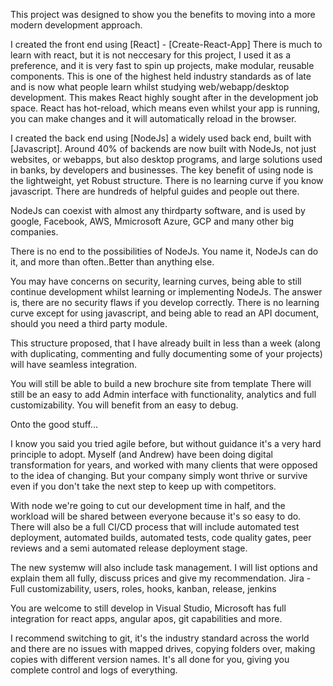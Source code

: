 This project was designed to show you the benefits to moving into a more modern development approach.

I created the front end using [React] - [Create-React-App]
There is much to learn with react, but it is not neccesary for this project, I used it as a preference, and it is very fast to spin up projects, make modular, reusable components. This is one of the highest held industry standards as of late and is now what people learn whilst studying web/webapp/desktop development. This makes React highly sought after in the development job space.
React has hot-reload, which means even whilst your app is running, you can make changes and it will automatically reload in the browser.

I created the back end using [NodeJs] a widely used back end, built with [Javascript]. Around 40% of backends are now built with NodeJs, not just websites, or webapps, but also desktop programs, and large solutions used in banks, by developers and businesses.
The key benefit of using node is the lightweight, yet Robust structure.
There is no learning curve if you know javascript.
There are hundreds of helpful guides and people out there.

NodeJs can coexist with almost any thirdparty software, and is used by google, Facebook, AWS, Mmicrosoft Azure, GCP and many other big companies.

There is no end to the possibilities of NodeJs. You name it, NodeJs can do it, and more than often..Better than anything else.

You may have concerns on security, learning curves, being able to still continue development whilst learning or implementing NodeJs. The answer is, there are no security flaws if you develop correctly. There is no learning curve except for using javascript, and being able to read an API document, should you need a third party module.

This structure proposed, that I have already built in less than a week (along with duplicating, commenting and fully documenting some of your projects) will have seamless integration.

You will still be able to build a new brochure site from template
There will still be an easy to add Admin interface with functionality, analytics and full customizability.
You will benefit from an easy to debug.

Onto the good stuff...

I know you said you tried agile before, but without guidance it's a very hard principle to adopt. Myself (and Andrew) have been doing digital transformation for years, and worked with many clients that were opposed to the idea of changing. But your company simply wont thrive or survive even if you don't take the next step to keep up with competitors.

With node we're going to cut our development time in half, and the workload will be shared between everyone because it's so easy to do.
There will also be a full CI/CD process that will include automated test deployment, automated builds, automated tests, code quality gates, peer reviews and a semi automated release deployment stage.

The new systemw will also include task management. I will list options and explain them all fully, discuss prices and give my recommendation.
Jira - Full customizability, users, roles, hooks, kanban, release, jenkins

You are welcome to still develop in Visual Studio, Microsoft has full integration for react apps, angular apos, git capabilities and more.

I recommend switching to git, it's the industry standard across the world and there are no issues with mapped drives, copying folders over, making copies with different version names. It's all done for you, giving you complete control and logs of everything.

